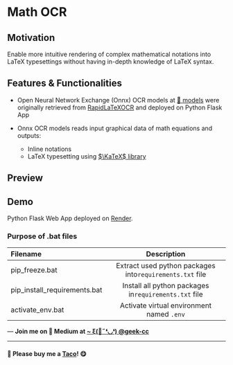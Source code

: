 # Math OCR

## Motivation
<p>Enable more intuitive rendering of complex mathematical notations into LaTeX typesettings without having in-depth knowledge of LaTeX syntax.</p>

## Features & Functionalities
- Open Neural Network Exchange (Onnx) OCR models at <a href='https://github.com/incubated-geek-cc/math_ocr/tree/main/models' target='_blank'>📁 models</a> were originally retrieved from <a href='https://github.com/RapidAI/RapidLaTeXOCR' target='_blank'>RapidLaTeXOCR</a> and deployed on Python Flask App

- Onnx OCR models reads input graphical data of math equations and outputs:
	- Inline notations
	- LaTeX typesetting using <a href='https://katex.org/' target='_blank'>$\KaTeX$ library</a>

## Preview
	
	

## Demo
<p>Python Flask Web App deployed on <a href='https://math-ocr.onrender.com' target='_blank'>Render</a>.</p>

### Purpose of .bat files
| Filename  | Description  |
| :------ | :-: |
| pip_freeze.bat | Extract used python packages into`requirements.txt` file |
| pip_install_requirements.bat | Install all python packages in`requirements.txt` file  |
| activate_env.bat | Activate virtual environment named `.env` |

<p>— <b>Join me on 📝 <b>Medium</b> at <a href='https://medium.com/@geek-cc' target='_blank'>~ ξ(🎀˶❛◡❛) @geek-cc</a></b></p>

---

#### 🌮 Please buy me a <a href='https://www.buymeacoffee.com/geekcc' target='_blank'>Taco</a>! 😋